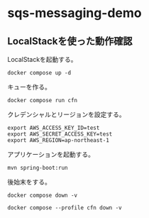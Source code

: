 # sqs-messaging-demo

## LocalStackを使った動作確認

LocalStackを起動する。

```
docker compose up -d
```

キューを作る。

```
docker compose run cfn
```

クレデンシャルとリージョンを設定する。

```
export AWS_ACCESS_KEY_ID=test
export AWS_SECRET_ACCESS_KEY=test
export AWS_REGION=ap-northeast-1
```

アプリケーションを起動する。

```
mvn spring-boot:run
```

後始末をする。

```
docker compose down -v
```

```
docker compose --profile cfn down -v
```

